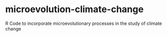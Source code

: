 # microevolution-climate-change
R Code to incorporate microevolutionary processes in the study of climate change
